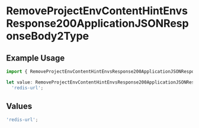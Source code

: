 # RemoveProjectEnvContentHintEnvsResponse200ApplicationJSONResponseBody2Type

## Example Usage

```typescript
import { RemoveProjectEnvContentHintEnvsResponse200ApplicationJSONResponseBody2Type } from '@vercel/client/models/operations';

let value: RemoveProjectEnvContentHintEnvsResponse200ApplicationJSONResponseBody2Type =
  'redis-url';
```

## Values

```typescript
'redis-url';
```
